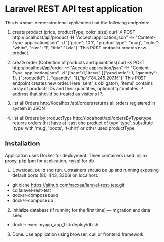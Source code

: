 # Laravel REST API test application

This is a small demonstrational application that the following endpoints:

1. create product (price, productType, color, size)
curl -X POST http://localhost/api/product  -H "Accept: application/json"  -H "Content-Type: application/json"  -d '{"price": 10.11, "productType": "mug", "color": "white", "size": "l", "title":"Lala"}'
This POST endpoint creates new product.

2. create order (Collection of products and quiantities)
curl -X POST http://localhost/api/order  -H "Accept: application/json"  -H "Content-Type: application/json"  -d '{"sent":1,"items":[{"productId": 1, "quantity": 1}, {"productId": 2, "quantity": 1}],"ip":"84.245.207.16"}'
This POST endpoint creates new order. Here 'sent' is obligatory, 'items' contains array of products IDs and their quantities, optional 'ip' imitates IP address that should be treated as visitor's IP.

3. list all Orders
http://localhost/api/orders returns all orders registered in system in JSON

4. list all Orders by productType
http://localhost/api/ordersByType/type returns orders that have at least one product of type 'type'. substitute 'type' with 'mug', 'boots', 't-shirt' or other used productType

## Installation
Application uses Docker for deployment. Three containers used: nginx proxy, php fpm for application, mysql for db.
1. Download, build and run. Containers should be up and running exposing default ports (80, 443, 3306) on localhost.
- git clone https://github.com/nacxaa/laravel-rest-test.git
- cd laravel-rest-test
- docker-compose build
- docker-compose up
2. Initialize database (if running for the first time) — migration and data seed.
- docker exec myapp_app_1 sh deploy/db.sh
3. Done. Use application using browser, curl or frontend framework.
